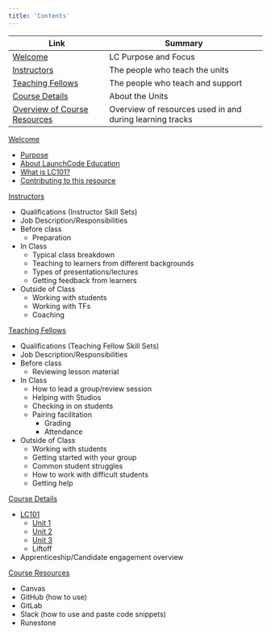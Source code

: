 ```yaml
---
title: 'Contents'
---
```


Link | Summary
|------------|-------------|
[Welcome](../course-staff-guide/welcome/) | LC Purpose and Focus
[Instructors](../course-staff-guide/instructors)  | The people who teach the units
[Teaching Fellows](../course-staff-guide/teaching-fellows) | The people who teach and support
[Course Details](../course-staff-guide/courses/) | About the Units
[Overview of Course Resources](../course-staff-guide/resources) | Overview of resources used in and during learning tracks

[Welcome](../course-staff-guide/welcome/)
- [Purpose](../course-staff-guide/welcome/purpose)
- [About LaunchCode Education](../course-staff-guide/welcome/about-education)
- [What is LC101?](..course-staff-guide/courses/lc101)
- [Contributing to this resource](../course-staff-guide/welcome/contribution)

[Instructors](../course-staff-guide/instructors)
- Qualifications (Instructor Skill Sets)
- Job Description/Responsibilities
- Before class
    - Preparation
- In Class
    - Typical class breakdown
    - Teaching to learners from different backgrounds
    - Types of presentations/lectures
    - Getting feedback from learners
- Outside of Class
    - Working with students
    - Working with TFs
    - Coaching

[Teaching Fellows](../course-staff-guide/teaching-fellows)
- Qualifications (Teaching Fellow Skill Sets)
- Job Description/Responsibilities 
- Before class
    - Reviewing lesson material
- In Class
    - How to lead a group/review session
    - Helping with Studios
    - Checking in on students
    - Pairing facilitation
        - Grading
        - Attendance
- Outside of Class
    - Working with students
    - Getting started with your group
    - Common student struggles
    - How to work with difficult students
    - Getting help

[Course Details](../course-staff-guide/courses/)
- [LC101](../course-staff-guide/courses/lc101)
    - [Unit 1](../course-staff-guide/courses/units)
    - [Unit 2](../course-staff-guide/courses/units/#unit-2)
    - [Unit 3](../course-staff-guide/courses/units/#unit-3)
    - Liftoff
- Apprenticeship/Candidate engagement overview

[Course Resources](../course-staff-guide/resources)
- Canvas
- GitHub (how to use)
- GitLab
- Slack (how to use and paste code snippets)
- Runestone
 